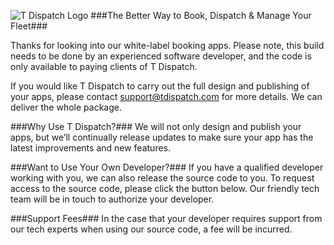 ![T Dispatch Logo](https://tdispatch.com/wp-content/themes/tdispatch/images/tdispatch_logo_32.png)
###The Better Way to Book, Dispatch & Manage Your Fleet###

Thanks for looking into our white-label booking apps. Please note, this build needs to be done by an experienced software developer, and the code is only available to paying clients of T Dispatch. 

If you would like T Dispatch to carry out the full design and publishing of your apps, please contact support@tdispatch.com for more details. We can deliver the whole package.

###Why Use T Dispatch?###
We will not only design and publish your apps, but we’ll continually release updates to make sure your app has the latest improvements and new features.

###Want to Use Your Own Developer?###
If you have a qualified developer working with you, we can also release the source code to you.
To request access to the source code, please click the button below. Our friendly tech team will be in touch to authorize your developer. 

###Support Fees###
In the case that your developer requires support from our tech experts when using our source code, a fee will be incurred.
